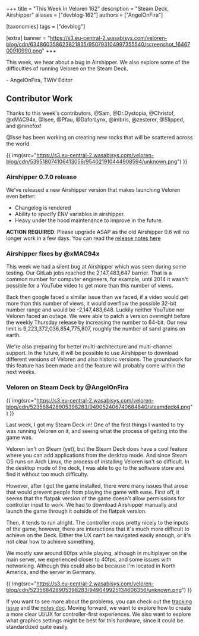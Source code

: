 +++
title = "This Week In Veloren 162"
description = "Steam Deck, Airshipper"
aliases = ["devblog-162"]
authors = ["AngelOnFira"]

[taxonomies]
tags = ["devblog"]

[extra]
banner = "https://s3.eu-central-2.wasabisys.com/veloren-blog/cdn/634860358623821835/950793104997355540/screenshot_1646700910990.png"
+++

This week, we hear about a bug in Airshipper. We also explore some of the
difficulties of running Veloren on the Steam Deck.

\- AngelOnFira, TWiV Editor

## Contributor Work

Thanks to this week's contributors, @Sam, @Dr.Dystopia, @Christof, @xMAC94x,
@Isee, @Pfau, @DaforLynx, @imbris, @zesterer, @Slipped, and @ninefox!

@Isse has been working on creating new rocks that will be scattered across the
world.

{{
  img(src="https://s3.eu-central-2.wasabisys.com/veloren-blog/cdn/539518074106413056/954021910444908594/unknown.png")
}}

### Airshipper 0.7.0 release

We've released a new Airshipper version that makes launching Veloren even better:

- Changelog is rendered
- Ability to specify ENV variables in airshipper.
- Heavy under the hood maintenance to improve in the future.

**ACTION REQUIRED**: Please upgrade ASAP as the old Airshipper 0.6 will no longer work in a few days. You can read the [release notes here](https://github.com/veloren/Airshipper/releases/tag/v0.7.0)

### Airshipper fixes by @xMAC94x

This week we had a silent bug at Airshipper which was seen during some testing.
Our GitLab jobs reached the 2,147,483,647 barrier. That is a common number for
computer engineers, for example, until 2014 it wasn't possible for a YouTube
video to get more than this number of views.

Back then google faced a similar issue than we faced, if a video would get more
than this number of views, it would overflow the possible 32-bit number range
and would be -2,147,483,648. Luckily neither YouTube nor Veloren faced an
outage. We were able to patch a version overnight before the weekly Thursday
release by increasing the number to 64-bit. Our new limit is
9,223,372,036,854,775,807, roughly the number of sand grains on earth.

We're also preparing for better multi-architecture and multi-channel support. In
the future, it will be possible to use Airshipper to download different versions
of Veloren and also historic versions. The groundwork for this feature has been
made and the feature will probably come within the next weeks.

### Veloren on Steam Deck by @AngelOnFira

{{
  img(src="https://s3.eu-central-2.wasabisys.com/veloren-blog/cdn/523568428905398283/949052406740684840/steamdeck4.png")
}}

Last week, I got my Steam Deck in! One of the first things I wanted to try was
running Veloren on it, and seeing what the process of getting into the game was.

Veloren isn't on Steam (yet), but the Steam Deck does have a cool feature where
you can add applications from the desktop mode. And since Steam OS runs on Arch
Linux, the process of installing Veloren isn't so difficult. In the desktop mode
of the deck, I was able to go to the software store and find it without too much
difficulty.

However, after I got the game installed, there were many issues that arose that
would prevent people from playing the game with ease. First off, it seems that
the flatpak version of the game doesn't allow permissions for controller input
to work. We had to download Airshipper manually and launch the game through it
outside of the flatpak version.

Then, it tends to run alright. The controller maps pretty nicely to the inputs
of the game, however, there are interactions that it's much more difficult to
achieve on the Deck. Either the UX can't be navigated easily enough, or it's not
clear how to achieve something.

We mostly saw around 60fps while playing, although in multiplayer on the main
server, we experienced closer to 40fps, and some issues with networking.
Although this could also be because I'm located in North America, and the server
in Germany.

{{
  img(src="https://s3.eu-central-2.wasabisys.com/veloren-blog/cdn/523568428905398283/949049925134606356/unknown.png")
}}

If you want to see more about the problems, you can check out the [tracking
issue](https://gitlab.com/veloren/veloren/-/issues/1486) and the [notes
doc](https://hackmd.io/blfrIqxgR7GtMZY9QW9Bjg). Moving forward, we want to
explore how to create a more clear UI/UX for controller-first experiences. We
also want to explore what graphics settings might be best for this hardware,
since it could be standardized quite easily.
